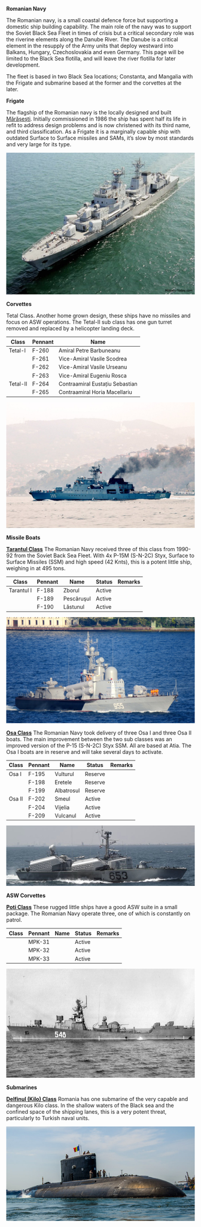 **Romanian Navy**

The Romanian navy, is a small coastal defence force but supporting a
domestic ship building capability. The main role of the navy was to
support the Soviet Black Sea Fleet in times of crisis but a critical
secondary role was the riverine elements along the Danube River. The
Danube is a critical element in the resupply of the Army units that
deploy westward into Balkans, Hungary, Czechoslovakia and even Germany.
This page will be limited to the Black Sea flotilla, and will leave the
river flotilla for later development.

The fleet is based in two Black Sea locations; Constanta, and Mangalia
with the Frigate and submarine based at the former and the corvettes at
the later.

**Frigate**

The flagship of the Romanian navy is the locally designed and built
[Mărășești](https://en.wikipedia.org/wiki/Romanian_frigate_M%C4%83r%C4%83%C8%99e%C8%99ti).
Initially commissioned in 1986 the ship has spent half its life in refit
to address design problems and is now christened with its third name,
and third classification. As a Frigate it is a marginally capable ship
with outdated Surface to Surface missiles and SAMs, it’s slow by most
standards and very large for its type.

![](/assets/images/warsaw/ro/navy/image1.jpg)

**Corvettes**

Tetal Class. Another home grown design, these ships have no missiles and
focus on ASW operations. The Tetal-II sub class has one gun turret
removed and replaced by a helicopter landing deck.

| Class    | Pennant | Name                            |
| -------- | ------- | ------------------------------- |
| Tetal-I  | F-260   | Amiral Petre Barbuneanu         |
|          | F-261   | Vice-Amiral Vasile Scodrea      |
|          | F-262   | Vice-Amiral Vasile Urseanu      |
|          | F-263   | Vice-Amiral Eugeniu Rosca       |
| Tetal-II | F-264   | Contraamiral Eustațiu Sebastian |
|          | F-265   | Contraamiral Horia Macellariu   |

![](/assets/images/warsaw/ro/navy/image2.jpg)

**Missile Boats**

**[Tarantul
Class](http://russianships.info/eng/warfareboats/project_12411.htm)**
The Romanian Navy received three of this class from 1990-92 from the
Soviet Back Sea Fleet. With 4x P-15M (S-N-2C) Styx, Surface to Surface
Missiles (SSM) and high speed (42 Knts), this is a potent little ship,
weighing in at 495 tons.

| Class      | Pennant | Name       | Status | Remarks |
| ---------- | ------- | ---------- | ------ | ------- |
| Tarantul I | F-188   | Zborul     | Active |         |
|            | F-189   | Pescăruşul | Active |         |
|            | F-190   | Lăstunul   | Active |         |

![](/assets/images/warsaw/ro/navy/image3.jpeg)

**[Osa
Class](http://russianships.info/eng/warfareboats/project_205.htm)** The
Romanian Navy took delivery of three Osa I and three Osa II boats. The
main improvement between the two sub classes was an improved version of
the P-15 (S-N-2C) Styx SSM. All are based at Atia. The Osa I boats are
in reserve and will take several days to activate.

| Class  | Pennant | Name       | Status  | Remarks |
| ------ | ------- | ---------- | ------- | ------- |
| Osa I  | F-195   | Vulturul   | Reserve |         |
|        | F-198   | Eretele    | Reserve |         |
|        | F-199   | Albatrosul | Reserve |         |
| Osa II | F-202   | Smeul      | Active  |         |
|        | F-204   | Vijelia    | Active  |         |
|        | F-209   | Vulcanul   | Active  |         |

![](/assets/images/warsaw/ro/navy/image4.jpg)

**ASW Corvettes**

**[Poti Class](http://russianships.info/eng/warships/project_204.htm)**
These rugged little ships have a good ASW suite in a small package. The
Romanian Navy operate three, one of which is constantly on patrol.

| Class | Pennant | Name | Status | Remarks |
| ----- | ------- | ---- | ------ | ------- |
|       | MPK-31  |      | Active |         |
|       | MPK-32  |      | Active |         |
|       | MPK-33  |      | Active |         |

![](/assets/images/warsaw/ro/navy/image5.jpg)

**Submarines**

**[Delfinul (Kilo)
Class](https://en.wikipedia.org/wiki/Romanian_submarine_Delfinul)**
Romania has one submarine of the very capable and dangerous Kilo class.
In the shallow waters of the Black sea and the confined space of the
shipping lanes, this is a very potent threat, particularly to Turkish
naval units.

![](/assets/images/warsaw/ro/navy/image6.jpg)
